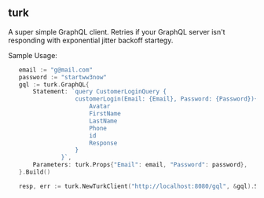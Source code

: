 ## turk

A super simple GraphQL client. 
Retries if your GraphQL server isn't responding with exponential jitter backoff startegy.     
 
 
 Sample Usage:
 
 ```go
    email := "g@mail.com"
	password := "startww3now"
	gql := turk.GraphQL{
		Statement: `query CustomerLoginQuery {
					customerLogin(Email: {Email}, Password: {Password}){
						Avatar
						FirstName
						LastName
						Phone
						id
						Response
					}
				}`,
		Parameters: turk.Props{"Email": email, "Password": password},
	}.Build()

	resp, err := turk.NewTurkClient("http://localhost:8080/gql", &gql).Send()
```